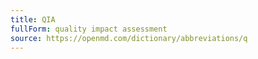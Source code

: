 ```yaml
---
title: QIA
fullForm: quality impact assessment
source: https://openmd.com/dictionary/abbreviations/q
---
```

